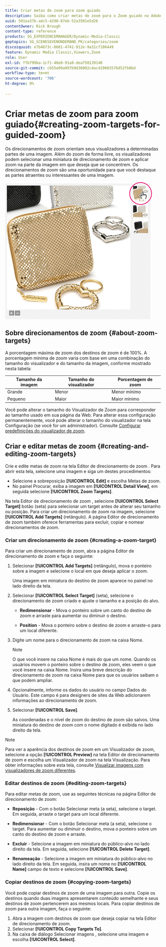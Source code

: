```yaml
---
title: Criar metas de zoom para zoom guiado
description: Saiba como criar metas de zoom para o Zoom guiado no Adobe Dynamic Media Classic.
uuid: 501ea37b-adc5-4290-87eb-52a3501e5d26
contentOwner: Rick Brough
content-type: reference
products: SG_EXPERIENCEMANAGER/Dynamic-Media-Classic
geptopics: SG_SCENESEVENONDEMAND_PK/categories/zoom
discoiquuid: e7b4673c-8681-4741-912e-9a31cf106449
feature: Dynamic Media Classic,Viewers,Zoom
role: User
exl-id: ffb799ba-1cf1-48e0-91a8-dea758139140
source-git-commit: cb55e09a997b9d36002c4ac429603576d52fb8bd
workflow-type: tm+mt
source-wordcount: '706'
ht-degree: 0%

---
```


# Criar metas de zoom para zoom guiado{#creating-zoom-targets-for-guided-zoom}

Os direcionamentos de zoom orientam seus visualizadores a determinadas partes de uma imagem. Além do zoom de forma livre, os visualizadores podem selecionar uma miniatura de direcionamento de zoom e aplicar zoom na parte da imagem em que deseja que se concentrem. Os direcionamentos de zoom são uma oportunidade para que você destaque as partes atraentes ou interessantes de uma imagem.

![Criar metas de zoom para zoom guiado](/help/assets/zo_guided_zoom.png)

## Sobre direcionamentos de zoom {#about-zoom-targets}

A porcentagem máxima de zoom dos destinos de zoom é de 100%. A porcentagem mínima de zoom varia com base em uma combinação do tamanho do visualizador e do tamanho da imagem, conforme mostrado nesta tabela:

| Tamanho da imagem | Tamanho do visualizador | Porcentagem de zoom |
| --- | --- | --- |
| Grande | Menor | Menor mínimo |
| Pequeno | Maior | Maior mínimo |

Você pode alterar o tamanho do Visualizador de Zoom para corresponder ao tamanho usado em sua página da Web. Para alterar essa configuração permanentemente, você pode alterar o tamanho do visualizador na tela Configuração (se você for um administrador). Consulte [Configurar predefinições do visualizador de zoom](setting-zoom-viewer-presets.md#setting_up_zoom_viewer_presets).

## Criar e editar metas de zoom {#creating-and-editing-zoom-targets}

Crie e edite metas de zoom na tela Editor de direcionamento de zoom . Para abrir esta tela, selecione uma imagem e siga um destes procedimentos:

* Selecione a sobreposição **[!UICONTROL Edit]** e escolha Metas de zoom.
* No painel Procurar, exiba a imagem em **[!UICONTROL Detail View]**, em seguida selecione **[!UICONTROL Zoom Targets]**.

Na tela Editor de direcionamento de zoom , selecione **[!UICONTROL Select Target]** botão (seta) para selecionar um target antes de alterar seu tamanho ou posição. Para criar um direcionamento de zoom na imagem, selecione **[!UICONTROL Add Targets]** (retângulo). A página Editor de direcionamento de zoom também oferece ferramentas para excluir, copiar e nomear direcionamentos de zoom.

### Criar um direcionamento de zoom {#creating-a-zoom-target}

Para criar um direcionamento de zoom, abra a página Editor de direcionamento de zoom e faça o seguinte:

1. Selecionar **[!UICONTROL Add Targets]** (retângulo), mova o ponteiro sobre a imagem e selecione o local em que deseja aplicar o zoom.

   Uma imagem em miniatura do destino de zoom aparece no painel no lado direito da tela.

1. Selecionar **[!UICONTROL Select Target]** (seta), selecione o direcionamento de zoom criado e ajuste o tamanho e a posição do alvo.

   * **Redimensionar** - Mova o ponteiro sobre um canto do destino de zoom e arraste para aumentar ou diminuir o destino.

   * **Position** - Mova o ponteiro sobre o destino de zoom e arraste-o para um local diferente.

1. Digite um nome para o direcionamento de zoom na caixa Nome.

   >[!NOTE]
   >
   >O que você insere na caixa Nome é mais do que um nome. Quando os usuários movem o ponteiro sobre o destino de zoom, eles veem o que você insere na caixa Nome. Insira uma breve descrição do direcionamento de zoom na caixa Nome para que os usuários saibam o que podem ampliar.

1. Opcionalmente, informe os dados do usuário no campo Dados do Usuário. Este campo é para designers de sites da Web adicionarem informações ao direcionamento de zoom.
1. Selecionar **[!UICONTROL Save]**.

   As coordenadas e o nível de zoom do destino de zoom são salvos. Uma miniatura do destino de zoom com o nome digitado é exibida no lado direito da tela.

>[!NOTE]
>
>Para ver a aparência dos destinos de zoom em um Visualizador de zoom, selecione a opção **[!UICONTROL Preview]** na tela Editor de direcionamento de zoom e escolha um Visualizador de zoom na tela Visualização. Para obter informações sobre esta tela, consulte [Visualizar imagens com visualizadores de zoom diferentes](previewing-image-assets-different-zoom.md#previewing_image_assets_with_different_zoom_viewers).

### Editar destinos de zoom {#editing-zoom-targets}

Para editar metas de zoom, use as seguintes técnicas na página Editor de direcionamento de zoom:

* **Reposição** - Com o botão Selecionar meta (a seta), selecione o target. Em seguida, arraste o target para um local diferente.

* **Redimensionar** - Com o botão Selecionar meta (a seta), selecione o target. Para aumentar ou diminuir o destino, mova o ponteiro sobre um canto do destino de zoom e arraste.

* **Excluir** - Selecione a imagem em miniatura do público-alvo no lado direito da tela. Em seguida, selecione **[!UICONTROL Delete Target]**.

* **Renomeação** - Selecione a imagem em miniatura do público-alvo no lado direito da tela. Em seguida, insira um nome no **[!UICONTROL Name]** campo de texto e selecione **[!UICONTROL Save]**.

### Copiar destinos de zoom {#copying-zoom-targets}

Você pode copiar destinos de zoom de uma imagem para outra. Copie os destinos quando duas imagens apresentarem conteúdo semelhante e seus destinos de zoom pertencerem aos mesmos locais. Para copiar destinos de zoom para outra imagem, faça o seguinte:

1. Abra a imagem com destinos de zoom que deseja copiar na tela Editor de direcionamento de zoom.
1. Selecionar **[!UICONTROL Copy Targets To]**.
1. Na caixa de diálogo Selecionar imagens , selecione uma imagem e escolha **[!UICONTROL Select]**.
